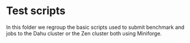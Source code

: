 # Test scripts
In this folder we regroup the basic scripts used to submit benchmark and jobs to the Dahu cluster or the Zen cluster both using  Miniforge.
